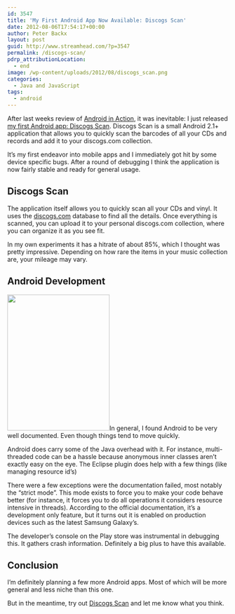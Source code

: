 ```yaml
---
id: 3547
title: 'My First Android App Now Available: Discogs Scan'
date: 2012-08-06T17:54:17+00:00
author: Peter Backx
layout: post
guid: http://www.streamhead.com/?p=3547
permalink: /discogs-scan/
pdrp_attributionLocation:
  - end
image: /wp-content/uploads/2012/08/discogs_scan.png
categories:
  - Java and JavaScript
tags:
  - android
---
```

After last weeks review of [Android in Action](http://www.streamhead.com/android-in-action-second-edition-review/ "Android in Action second edition review"), it was inevitable: I just released [my first Android app: Discogs Scan](https://play.google.com/store/apps/details?id=com.peated.discogs.scan "Discogs Scan in the Play store"). Discogs Scan is a small Android 2.1+ application that allows you to quickly scan the barcodes of all your CDs and records and add it to your discogs.com collection.

<!--more-->

It&#8217;s my first endeavor into mobile apps and I immediately got hit by some device specific bugs. After a round of debugging I think the application is now fairly stable and ready for general usage.

## Discogs Scan

The application itself allows you to quickly scan all your CDs and vinyl. It uses the [discogs.com](https://www.discogs.com/) database to find all the details. Once everything is scanned, you can upload it to your personal discogs.com collection, where you can organize it as you see fit.

In my own experiments it has a hitrate of about 85%, which I thought was pretty impressive. Depending on how rare the items in your music collection are, your mileage may vary.

## Android Development

<img class="alignleft  wp-image-3558" title="The Android attack !" src="http://www.streamhead.com/wp-content/uploads/2012/08/the_android_attack_.jpg" alt="" width="233" height="310" />In general, I found Android to be very well documented. Even though things tend to move quickly.

Android does carry some of the Java overhead with it. For instance, multi-threaded code can be a hassle because anonymous inner classes aren&#8217;t exactly easy on the eye. The Eclipse plugin does help with a few things (like managing resource id&#8217;s)

There were a few exceptions were the documentation failed, most notably the &#8220;strict mode&#8221;. This mode exists to force you to make your code behave better (for instance, it forces you to do all operations it considers resource intensive in threads). According to the official documentation, it&#8217;s a development only feature, but it turns out it is enabled on production devices such as the latest Samsung Galaxy&#8217;s.

The developer&#8217;s console on the Play store was instrumental in debugging this. It gathers crash information. Definitely a big plus to have this available.

## Conclusion

I&#8217;m definitely planning a few more Android apps. Most of which will be more general and less niche than this one.

But in the meantime, try out [Discogs Scan](https://play.google.com/store/apps/details?id=com.peated.discogs.scan) and let me know what you think.

<!-- AddThis Advanced Settings generic via filter on the_content -->

<!-- AddThis Share Buttons generic via filter on the_content -->